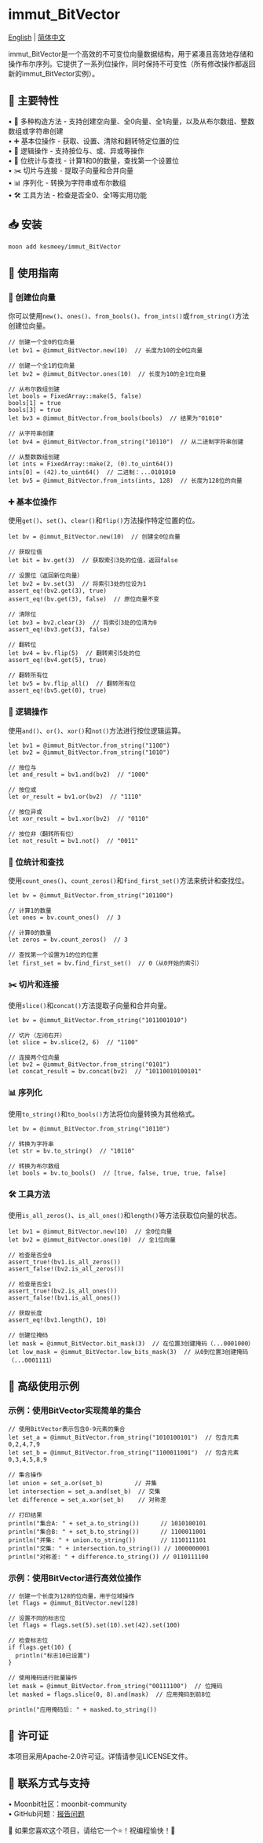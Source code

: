 # immut_BitVector

[English](https://github.com/kesmeey/immut_BitVector/blob/master/README.md) | [简体中文](https://github.com/kesmeey/immut_BitVector/blob/master/README_zh_CN.md)

immut_BitVector是一个高效的不可变位向量数据结构，用于紧凑且高效地存储和操作布尔序列。它提供了一系列位操作，同时保持不可变性（所有修改操作都返回新的immut_BitVector实例）。

## 🚀 主要特性
• 🔄 多种构造方法 - 支持创建空向量、全0向量、全1向量，以及从布尔数组、整数数组或字符串创建  
• ➕ 基本位操作 - 获取、设置、清除和翻转特定位置的位  
• 🔀 逻辑操作 - 支持按位与、或、异或等操作  
• 🔢 位统计与查找 - 计算1和0的数量，查找第一个设置位  
• ✂️ 切片与连接 - 提取子向量和合并向量  
• 📊 序列化 - 转换为字符串或布尔数组  
• 🛠️ 工具方法 - 检查是否全0、全1等实用功能  

## 📥 安装
```bash
moon add kesmeey/immut_BitVector
```

## 🚀 使用指南

### 🔨 创建位向量
你可以使用`new()`、`ones()`、`from_bools()`、`from_ints()`或`from_string()`方法创建位向量。

```moonbit
// 创建一个全0的位向量
let bv1 = @immut_BitVector.new(10)  // 长度为10的全0位向量

// 创建一个全1的位向量
let bv2 = @immut_BitVector.ones(10)  // 长度为10的全1位向量

// 从布尔数组创建
let bools = FixedArray::make(5, false)
bools[1] = true
bools[3] = true
let bv3 = @immut_BitVector.from_bools(bools)  // 结果为"01010"

// 从字符串创建
let bv4 = @immut_BitVector.from_string("10110")  // 从二进制字符串创建

// 从整数数组创建
let ints = FixedArray::make(2, (0).to_uint64())
ints[0] = (42).to_uint64()  // 二进制：...0101010
let bv5 = @immut_BitVector.from_ints(ints, 128)  // 长度为128位的向量
```

### ➕ 基本位操作
使用`get()`、`set()`、`clear()`和`flip()`方法操作特定位置的位。

```moonbit
let bv = @immut_BitVector.new(10)  // 创建全0位向量

// 获取位值
let bit = bv.get(3)  // 获取索引3处的位值，返回false

// 设置位（返回新位向量）
let bv2 = bv.set(3)  // 将索引3处的位设为1
assert_eq!(bv2.get(3), true)
assert_eq!(bv.get(3), false)  // 原位向量不变

// 清除位
let bv3 = bv2.clear(3)  // 将索引3处的位清为0
assert_eq!(bv3.get(3), false)

// 翻转位
let bv4 = bv.flip(5)  // 翻转索引5处的位
assert_eq!(bv4.get(5), true)

// 翻转所有位
let bv5 = bv.flip_all()  // 翻转所有位
assert_eq!(bv5.get(0), true)
```

### 🔀 逻辑操作
使用`and()`、`or()`、`xor()`和`not()`方法进行按位逻辑运算。

```moonbit
let bv1 = @immut_BitVector.from_string("1100")
let bv2 = @immut_BitVector.from_string("1010")

// 按位与
let and_result = bv1.and(bv2)  // "1000"

// 按位或
let or_result = bv1.or(bv2)  // "1110"

// 按位异或
let xor_result = bv1.xor(bv2)  // "0110"

// 按位非（翻转所有位）
let not_result = bv1.not()  // "0011"
```

### 🔢 位统计和查找
使用`count_ones()`、`count_zeros()`和`find_first_set()`方法来统计和查找位。

```moonbit
let bv = @immut_BitVector.from_string("101100")

// 计算1的数量
let ones = bv.count_ones()  // 3

// 计算0的数量
let zeros = bv.count_zeros()  // 3

// 查找第一个设置为1的位的位置
let first_set = bv.find_first_set()  // 0（从0开始的索引）
```

### ✂️ 切片和连接
使用`slice()`和`concat()`方法提取子向量和合并向量。

```moonbit
let bv = @immut_BitVector.from_string("1011001010")

// 切片（左闭右开）
let slice = bv.slice(2, 6)  // "1100"

// 连接两个位向量
let bv2 = @immut_BitVector.from_string("0101")
let concat_result = bv.concat(bv2)  // "10110010100101"
```

### 📊 序列化
使用`to_string()`和`to_bools()`方法将位向量转换为其他格式。

```moonbit
let bv = @immut_BitVector.from_string("10110")

// 转换为字符串
let str = bv.to_string()  // "10110"

// 转换为布尔数组
let bools = bv.to_bools()  // [true, false, true, true, false]
```

### 🛠️ 工具方法
使用`is_all_zeros()`、`is_all_ones()`和`length()`等方法获取位向量的状态。

```moonbit
let bv1 = @immut_BitVector.new(10)  // 全0位向量
let bv2 = @immut_BitVector.ones(10)  // 全1位向量

// 检查是否全0
assert_true!(bv1.is_all_zeros())
assert_false!(bv2.is_all_zeros())

// 检查是否全1
assert_true!(bv2.is_all_ones())
assert_false!(bv1.is_all_ones())

// 获取长度
assert_eq!(bv1.length(), 10)

// 创建位掩码
let mask = @immut_BitVector.bit_mask(3)  // 在位置3创建掩码（...0001000）
let low_mask = @immut_BitVector.low_bits_mask(3)  // 从0到位置3创建掩码（...0001111）
```

## 🚀 高级使用示例

### 示例：使用BitVector实现简单的集合

```moonbit
// 使用BitVector表示包含0-9元素的集合
let set_a = @immut_BitVector.from_string("1010100101")  // 包含元素0,2,4,7,9
let set_b = @immut_BitVector.from_string("1100011001")  // 包含元素0,3,4,5,8,9

// 集合操作
let union = set_a.or(set_b)         // 并集
let intersection = set_a.and(set_b)  // 交集
let difference = set_a.xor(set_b)    // 对称差

// 打印结果
println("集合A: " + set_a.to_string())      // 1010100101
println("集合B: " + set_b.to_string())      // 1100011001
println("并集: " + union.to_string())       // 1110111101
println("交集: " + intersection.to_string()) // 1000000001
println("对称差: " + difference.to_string()) // 0110111100
```

### 示例：使用BitVector进行高效位操作

```moonbit
// 创建一个长度为128的位向量，用于位域操作
let flags = @immut_BitVector.new(128)

// 设置不同的标志位
let flags = flags.set(5).set(10).set(42).set(100)

// 检查标志位
if flags.get(10) {
  println("标志10已设置")
}

// 使用掩码进行批量操作
let mask = @immut_BitVector.from_string("00111100")  // 位掩码
let masked = flags.slice(0, 8).and(mask)  // 应用掩码到前8位

println("应用掩码后: " + masked.to_string())
```

## 📜 许可证
本项目采用Apache-2.0许可证。详情请参见LICENSE文件。

## 📢 联系方式与支持
• Moonbit社区：moonbit-community  
• GitHub问题：[报告问题](https://github.com/kesmeey/immut_BitVector/issues)

👋 如果您喜欢这个项目，请给它一个⭐！祝编程愉快！🚀